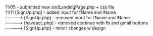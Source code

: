 11/05 - submitted new sndLandingPage.php + css file\
11/11 [SignUp.php] - added input for fName and lName\
------> [SignUp.php] - removed input for fName and lName\
------> [haveacc.php] - removed continue with fb and gmail buttons\
------> [SignUp.php] - minor changes w design

